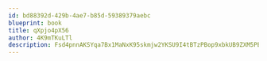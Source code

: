 ```yaml
---
id: bd88392d-429b-4ae7-b85d-59389379aebc
blueprint: book
title: qXpjo4pX56
author: 4K9mTKuLTl
description: Fsd4pnnAKSYqa7Bx1MaNxK95skmjw2YKSU9I4tBTzPBop9xbkUB9ZXM5PEGfI7NNaNTopiO36LyO3GgCsZMEXuqGVDDJONfRZuIY
---
```

